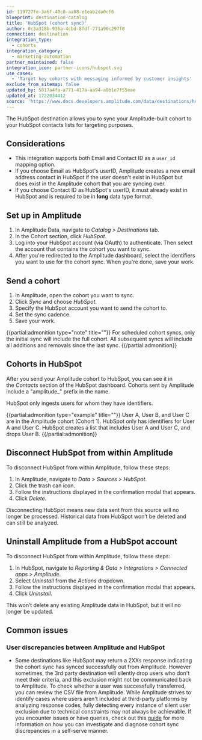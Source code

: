 ```yaml
---
id: 119727fe-3a6f-40c0-aa88-e1eab2da0cf6
blueprint: destination-catalog
title: 'HubSpot (cohort sync)'
author: 0c3a318b-936a-4cbd-8fdf-771a90c297f0
connection: destination
integration_type:
  - cohorts
integration_category:
  - marketing-automation
partner_maintained: false
integration_icon: partner-icons/hubspot.svg
use_cases:
  - 'Target key cohorts with messaging informed by customer insights'
exclude_from_sitemap: false
updated_by: 5817a4fa-a771-417a-aa94-a0b1e7f55eae
updated_at: 1722034412
source: 'https://www.docs.developers.amplitude.com/data/destinations/hubspot-cohort/'
---
```

The HubSpot destination allows you to sync your Amplitude-built cohort to your HubSpot contacts lists for targeting purposes.

## Considerations

- This integration supports both Email and Contact ID as a `user_id` mapping option.
- If you choose Email as HubSpot's userID, Amplitude creates a new email address contact in HubSpot if the user doesn't exist in HubSpot but does exist in the Amplitude cohort that you are syncing over. 
- If you choose Contact ID as HubSpot's userID, it must already exist in HubSpot and is required to be in **long** data type format.

## Set up in Amplitude

1. In Amplitude Data, navigate to *Catalog > Destinations* tab.
2. In the Cohort section, click *HubSpot*.
3. Log into your HubSpot account (via OAuth) to authenticate. Then select the account that contains the cohort you want to sync.
4. After you're redirected to the Amplitude dashboard, select the identifiers you want to use for the cohort sync. When you're done, save your work.

## Send a cohort

1. In Amplitude, open the cohort you want to sync. 
2. Click *Sync* and choose *HubSpot*.
3. Specify the HubSpot account you want to send the cohort to.
4. Set the sync cadence. 
5. Save your work.


{{partial:admonition type="note" title=""}}
For scheduled cohort syncs, only the initial sync will include the full cohort. All subsequent syncs will include all additions and removals since the last sync.
{{/partial:admonition}}

## Cohorts in HubSpot

After you send your Amplitude cohort to HubSpot, you can see it in the *Contacts* section of the HubSpot dashboard. Cohorts sent by Amplitude include a "amplitude_" prefix in the name. 

HubSpot only ingests users for whom they have identifiers.

{{partial:admonition type="example" title=""}}
User A, User B, and User C are in the Amplitude cohort (Cohort 1). HubSpot only has identifiers for User A and User C. HubSpot creates a list that includes User A and User C, and drops User B.
{{/partial:admonition}}

## Disconnect HubSpot from within Amplitude

To disconnect HubSpot from within Amplitude, follow these steps:

1. In Amplitude, navigate to *Data > Sources > HubSpot*.
2. Click the trash can icon.
3. Follow the instructions displayed in the confirmation modal that appears.
4. Click *Delete*.

Disconnecting HubSpot means new data sent from this source will no longer be processed. Historical data from HubSpot won’t be deleted and can still be analyzed.

## Uninstall Amplitude from a HubSpot account

To disconnect HubSpot from within Amplitude, follow these steps:

1. In HubSpot, navigate to *Reporting & Data > Integrations > Connected apps > Amplitude*.
2. Select *Uninstall* from the *Actions* dropdown.
3. Follow the instructions displayed in the confirmation modal that appears.
4. Click *Uninstall*.

This won’t delete any existing Amplitude data in HubSpot, but it will no longer be updated.

## Common issues

### User discrepancies between Amplitude and HubSpot

- Some destinations like HubSpot may return a 2XXs response indicating the cohort sync has synced successfully out from Amplitude. However sometimes, the 3rd party destination will silently drop users who don't meet their criteria, and this exclusion might not be communicated back to Amplitude. To check whether a user was successfully transferred, you can review the CSV file from Amplitude. While Amplitude strives to identify cases where users aren't included at third-party platforms by analyzing response codes, fully detecting every instance of silent user exclusion due to technical constraints may not always be achievable. If you encounter issues or have queries, check out this [guide](https://help.amplitude.com/hc/en-us/articles/360060055531-Sync-to-third-party-destinations) for more information on how you can investigate and diagnose cohort sync discrepancies in a self-serve manner.